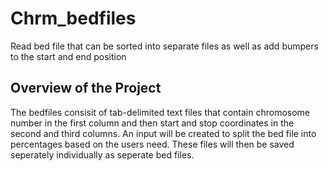 # Chrm_bedfiles
Read bed file that can be sorted into separate files as well as add bumpers to the start and end position
## Overview of the Project
The bedfiles consisit of tab-delimited  text files that contain chromosome number in the first column and then start and stop coordinates in the second and third columns. An input will be created to split the bed file into percentages based on the users need. These files will then be saved seperately individually as seperate bed files. 

